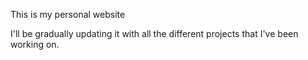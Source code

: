 This is my personal website

I'll be gradually updating it with all the different projects that I've been working on.